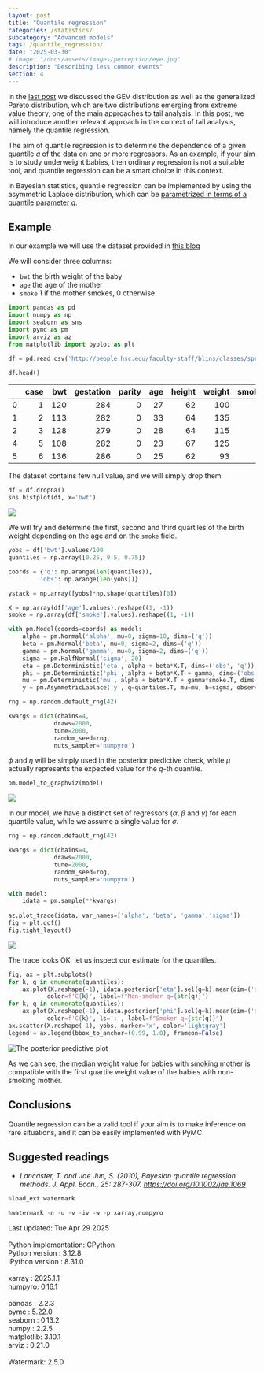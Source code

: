 ```yaml
---
layout: post
title: "Quantile regression"
categories: /statistics/
subcategory: "Advanced models"
tags: /quantile_regression/
date: "2025-03-30"
# image: "/docs/assets/images/perception/eye.jpg"
description: "Describing less common events"
section: 4
---
```


In the [last post](/statistics/extreme_intro)
we discussed the GEV distribution as well as the generalized Pareto
distribution, which are two distributions emerging from extreme value theory,
one of the main approaches to tail analysis.
In this post, we will introduce another relevant approach
in the context of tail analysis, namely the quantile regression.

The aim of quantile regression is to determine the dependence of 
a given quantile $q$ of the data on one or more regressors.
As an example, if your aim is to study underweight babies,
then ordinary regression is not a suitable tool,
and quantile regression can be a smart choice in this context.

In Bayesian statistics, quantile regression can be implemented
by using the asymmetric Laplace distribution, which can be [parametrized
in terms of a quantile parameter $q$](https://www.pymc.io/projects/docs/en/latest/api/distributions/generated/pymc.AsymmetricLaplace.html).


## Example

In our example we will use the dataset provided in
[this blog](https://people.hsc.edu/faculty-staff/blins/classes/spring18/math222/examples/BabiesBirthweight.html)

We will consider three columns:
- `bwt` the birth weight of the baby
- `age` the age of the mother
- `smoke` 1 if the mother smokes, 0 otherwise

```python
import pandas as pd
import numpy as np
import seaborn as sns
import pymc as pm
import arviz as az
from matplotlib import pyplot as plt

df = pd.read_csv('http://people.hsc.edu/faculty-staff/blins/classes/spring17/math222/data/babies.csv')

df.head()
```

|    |   case |   bwt |   gestation |   parity |   age |   height |   weight |   smoke |
|---:|-------:|------:|------------:|---------:|------:|---------:|---------:|--------:|
|  0 |      1 |   120 |         284 |        0 |    27 |       62 |      100 |       0 |
|  1 |      2 |   113 |         282 |        0 |    33 |       64 |      135 |       0 |
|  2 |      3 |   128 |         279 |        0 |    28 |       64 |      115 |       1 |
|  4 |      5 |   108 |         282 |        0 |    23 |       67 |      125 |       1 |
|  5 |      6 |   136 |         286 |        0 |    25 |       62 |       93 |       0 |

The dataset contains few null value, and we will simply drop them

```python
df = df.dropna()
sns.histplot(df, x='bwt')
```

![](/docs/assets/images/statistics/extreme_quantile/bwt.webp)

We will try and determine the first, second and third quartiles
of the birth weight depending on the age and on the `smoke` field.

```python
yobs = df['bwt'].values/100
quantiles = np.array([0.25, 0.5, 0.75])

coords = {'q': np.arange(len(quantiles)),
         'obs': np.arange(len(yobs))}

ystack = np.array([yobs]*np.shape(quantiles)[0])

X = np.array(df['age'].values).reshape((1, -1))
smoke = np.array(df['smoke'].values).reshape((1, -1))

with pm.Model(coords=coords) as model:
    alpha = pm.Normal('alpha', mu=0, sigma=10, dims=('q'))
    beta = pm.Normal('beta', mu=0, sigma=2, dims=('q'))
    gamma = pm.Normal('gamma', mu=0, sigma=2, dims=('q'))
    sigma = pm.HalfNormal('sigma', 20)
    eta = pm.Deterministic('eta', alpha + beta*X.T, dims=('obs', 'q'))
    phi = pm.Deterministic('phi', alpha + beta*X.T + gamma, dims=('obs', 'q'))
    mu = pm.Deterministic('mu', alpha + beta*X.T + gamma*smoke.T, dims=('obs', 'q'))
    y = pm.AsymmetricLaplace('y', q=quantiles.T, mu=mu, b=sigma, observed=ystack.T)

rng = np.random.default_rng(42)

kwargs = dict(chains=4,
             draws=2000,
             tune=2000,
             random_seed=rng,
             nuts_sampler='numpyro')
```

$\phi$ and $\eta$ will be simply used in the posterior predictive
check, while $\mu$ actually represents the expected value
for the $q$-th quantile.

```python
pm.model_to_graphviz(model)
```

![](/docs/assets/images/statistics/extreme_quantile/model.webp)


In our model, we have a distinct set of regressors ($\alpha$, $\beta$ and $\gamma$)
for each quantile value, while we assume a single value
for $\sigma$.

```python
rng = np.random.default_rng(42)

kwargs = dict(chains=4,
             draws=2000,
             tune=2000,
             random_seed=rng,
             nuts_sampler='numpyro')

with model:
    idata = pm.sample(**kwargs)
    
az.plot_trace(idata, var_names=['alpha', 'beta', 'gamma','sigma'])
fig = plt.gcf()
fig.tight_layout()
```

![](/docs/assets/images/statistics/extreme_quantile/trace.webp)

The trace looks OK, let us inspect our estimate for the quantiles.

```python
fig, ax = plt.subplots()
for k, q in enumerate(quantiles):
    ax.plot(X.reshape(-1), idata.posterior['eta'].sel(q=k).mean(dim=('draw', 'chain')),
           color=f'C{k}', label=f"Non-smoker q={str(q)}")
for k, q in enumerate(quantiles):
    ax.plot(X.reshape(-1), idata.posterior['phi'].sel(q=k).mean(dim=('draw', 'chain')),
           color=f'C{k}', ls=':', label=f"Smoker q={str(q)}")
ax.scatter(X.reshape(-1), yobs, marker='x', color='lightgray')
legend = ax.legend(bbox_to_anchor=(0.99, 1.0), frameon=False)
```

![The posterior predictive plot](
/docs/assets/images/statistics/extreme_quantile/ppc.webp)

As we can see, the median weight value
for babies with smoking mother is compatible with the first
quartile weight value of the babies with non-smoking mother.

## Conclusions

Quantile regression can be a valid tool if your aim is to make 
inference on rare situations, and it can be easily implemented with PyMC.

## Suggested readings

- <cite>Lancaster, T. and Jae Jun, S. (2010), Bayesian quantile regression methods. J. Appl. Econ., 25: 287-307. https://doi.org/10.1002/jae.1069</cite>

```python
%load_ext watermark
```

```python
%watermark -n -u -v -iv -w -p xarray,numpyro
```

<div class="code">
Last updated: Tue Apr 29 2025<br>
<br>
Python implementation: CPython<br>
Python version       : 3.12.8<br>
IPython version      : 8.31.0<br>
<br>
xarray : 2025.1.1<br>
numpyro: 0.16.1<br>
<br>
pandas    : 2.2.3<br>
pymc      : 5.22.0<br>
seaborn   : 0.13.2<br>
numpy     : 2.2.5<br>
matplotlib: 3.10.1
<br>
arviz     : 0.21.0<br>
<br>
Watermark: 2.5.0
</div>
